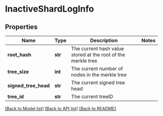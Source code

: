 # InactiveShardLogInfo

## Properties
Name | Type | Description | Notes
------------ | ------------- | ------------- | -------------
**root_hash** | **str** | The current hash value stored at the root of the merkle tree | 
**tree_size** | **int** | The current number of nodes in the merkle tree | 
**signed_tree_head** | **str** | The current signed tree head | 
**tree_id** | **str** | The current treeID | 

[[Back to Model list]](../README.md#documentation-for-models) [[Back to API list]](../README.md#documentation-for-api-endpoints) [[Back to README]](../README.md)

